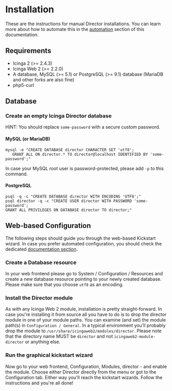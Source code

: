 Installation
============

These are the instructions for manual Director installations. You can
learn more about how to automate this in the [automation](03-Automation.md) section
of this documentation.

Requirements
------------

* Icinga 2 (&gt;= 2.4.3)
* Icinga Web 2 (&gt;= 2.2.0)
* A database, MySQL (&gt;= 5.1) or PostgreSQL (&gt;= 9.1) database (MariaDB and
  other forks are also fine)
* php5-curl

Database
--------

### Create an empty Icinga Director database

HINT: You should replace `some-password` with a secure custom password.

#### MySQL (or MariaDB)

    mysql -e "CREATE DATABASE director CHARACTER SET 'utf8';
       GRANT ALL ON director.* TO director@localhost IDENTIFIED BY 'some-password';"

In case your MySQL root user is password-protected, please add `-p` to this
command.

#### PostgreSQL


    psql -q -c "CREATE DATABASE director WITH ENCODING 'UTF8';"
    psql director -q -c "CREATE USER director WITH PASSWORD 'some-password';
    GRANT ALL PRIVILEGES ON DATABASE director TO director;"


Web-based Configuration
-----------------------

The following steps should guide you through the web-based Kickstart wizard.
In case you prefer automated configuration, you should check the dedicated
[documentation section](doc/03-Automation.md).

### Create a Database resource

In your web frontend please go to System / Configuration / Resources and create
a new database resource pointing to your newly created database. Please make
sure that you choose `utf8` as an encoding.


### Install the Director module

As with any Icinga Web 2 module, installation is pretty straight-forward. In
case you're installing it from source all you have to do is to drop the director
module in one of your module paths. You can examine (and set) the module path(s)
in `Configuration / General`. In a typical environment you'll probably drop the
module to `/usr/share/icingaweb2/modules/director`. Please note that the directory
name MUST be `director` and not `icingaweb2-module-director` or anything else.


### Run the graphical kickstart wizard

Now go to your web frontend, Configuration, Modules, director - and enable the
module. Choose either Director directly from the menu or got to the Configuration
tab. Either way you'll reach the kickstart wizards. Follow the instructions and
you're all done!
